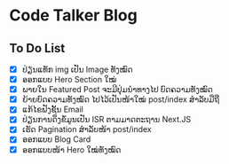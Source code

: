 # Code Talker Blog

## To Do List

- [x] ປ່ຽນແທັກ img ເປັນ Image ທັງໝົດ
- [x] ອອກແບບ Hero Section ໃໝ່
- [x] ພາຍໃນ Featured Post ຈະມີປຸ່ມນຳທາງໄປ ບົດຄວາມທັງໝົດ
- [x] ຍ້າຍບົດຄວາມທັງໝົດ ໄປໄວ້ເປັນໜ້າໃໝ່ post/index ສຳລັບມືຖື
- [x] ແກ້ໄຂຟັງຊັ້ນ Email
- [x] ປ່ຽນການດຶງຂໍ້ມູນເປັນ ISR ຕາມມາດຕະຖານ Next.JS
- [x] ເຮັດ Pagination ສຳລັບໜ້າ post/index
- [x] ອອກແບບ Blog Card
- [x] ອອກແບບໜ້າ Hero ໃໝ່ທັງໝົດ

